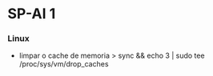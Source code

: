 # SP-AI 1
### Linux
- limpar o cache de memoria > sync && echo 3 | sudo tee /proc/sys/vm/drop_caches
